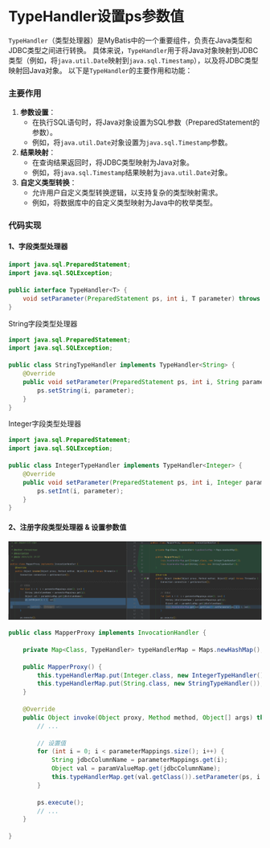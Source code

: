 # TypeHandler设置ps参数值

`TypeHandler`（类型处理器）是MyBatis中的一个重要组件，负责在Java类型和JDBC类型之间进行转换。
具体来说，`TypeHandler`用于将Java对象映射到JDBC类型（例如，将`java.util.Date`映射到`java.sql.Timestamp`），以及将JDBC类型映射回Java对象。
以下是`TypeHandler`的主要作用和功能：

### 主要作用

1. **参数设置**：
    - 在执行SQL语句时，将Java对象设置为SQL参数（PreparedStatement的参数）。
    - 例如，将`java.util.Date`对象设置为`java.sql.Timestamp`参数。
2. **结果映射**：
    - 在查询结果返回时，将JDBC类型映射为Java对象。
    - 例如，将`java.sql.Timestamp`结果映射为`java.util.Date`对象。
3. **自定义类型转换**：
    - 允许用户自定义类型转换逻辑，以支持复杂的类型映射需求。
    - 例如，将数据库中的自定义类型映射为Java中的枚举类型。

### 代码实现

#### 1、字段类型处理器

```java
import java.sql.PreparedStatement;
import java.sql.SQLException;

public interface TypeHandler<T> {
    void setParameter(PreparedStatement ps, int i, T parameter) throws SQLException;
}

```

String字段类型处理器

```java
import java.sql.PreparedStatement;
import java.sql.SQLException;

public class StringTypeHandler implements TypeHandler<String> {
    @Override
    public void setParameter(PreparedStatement ps, int i, String parameter) throws SQLException {
        ps.setString(i, parameter);
    }
}
```

Integer字段类型处理器

```java
import java.sql.PreparedStatement;
import java.sql.SQLException;

public class IntegerTypeHandler implements TypeHandler<Integer> {
    @Override
    public void setParameter(PreparedStatement ps, int i, Integer parameter) throws SQLException {
        ps.setInt(i, parameter);
    }
}
```

#### 2、注册字段类型处理器 & 设置参数值

![](./images/18-TypeHandler设置ps参数值_1738578119128.png)

```java
public class MapperProxy implements InvocationHandler {

    private Map<Class, TypeHandler> typeHandlerMap = Maps.newHashMap();

    public MapperProxy() {
        this.typeHandlerMap.put(Integer.class, new IntegerTypeHandler());
        this.typeHandlerMap.put(String.class, new StringTypeHandler());
    }

    @Override
    public Object invoke(Object proxy, Method method, Object[] args) throws Throwable {
        // ...

        // 设置值
        for (int i = 0; i < parameterMappings.size(); i++) {
            String jdbcColumnName = parameterMappings.get(i);
            Object val = paramValueMap.get(jdbcColumnName);
            this.typeHandlerMap.get(val.getClass()).setParameter(ps, i + 1, val);
        }

        ps.execute();
        // ...
    }

}
```